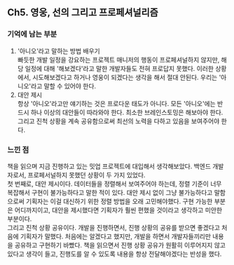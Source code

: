 ## Ch5. 영웅, 선의 그리고 프로페셔널리즘
### 기억에 남는 부분
1. '아니오'라고 말하는 방법 배우기 <br>
빠듯한 개발 일정을 강요하는 프로젝트 매니저의 행동이 프로페셔널하지 않지만, 해당 일정에 대해 '해보겠다'라고 말한 개발자들도 전혀 프로답지 못했다. 이러한 상황에서, 시도해보겠다고 하거나 영웅이 되겠다는 생각을 해서 절대 안된다. 우리는 '아니오'라고 말할 수 있어야 한다.
2. 대안 제시<br>
항상 '아니오'라고만 얘기하는 것은 프로다운 태도가 아니다. 모든 '아니오'에는 반드시 하나 이상의 대안들이 따라와야 한다. 최소한 브레인스토밍은 해보아야 한다. 그리고 진척 상황을 계속 공유함으로써 최선의 노력을 다하고 있음을 보여주어야 한다.

### 느낀 점
책을 읽으며 지금 진행하고 있는 밋업 프로젝트에 대입해서 생각해보았다. 백엔드 개발자로서, 프로페서널하지 못했던 상황이 두 가지 있었다.<br>
첫 번째로, 대안 제시이다. 데이터들을 정렬해서 보여주어야 하는데, 정렬 기준이 너무 복잡해서 구현이 불가능하다고 말한 적이 있다. 대안 제시 없이 그냥 불가능하다고 말함으로써 기획자는 이걸 대신하기 위한 정렬 방법을 오래 고민해야했다. 구현 가능한 부분은 어디까지이고, 대안을 제시했다면 기획자가 훨씬 편했을 것이라고 생각하고 미안한 부분이다. <br>
그리고 진척 상황 공유이다. 개발을 진행하면서, 진행 상황의 공유를 받으면 좋겠다고 처음에 기획자가 말했다. 처음에는 알겠다고 했지만, 개발을 하면서 개발자들끼리만 내용을 공유하고 구현하기 바빴다. 책을 읽으면서 진행 상황 공유가 원활히 이루어지지 않고 있다고 생각이 들고, 진행도를 알 수 있도록 내용을 항상 전달해야겠다는 반성을 했다.